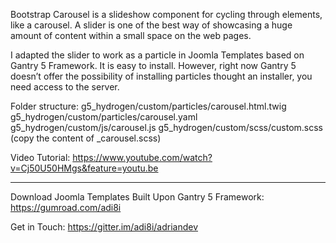 Bootstrap Carousel is a slideshow component for cycling through elements, like a carousel. A slider is one of the best way of showcasing a huge amount of content within a small space on the web pages. 

I adapted the slider to work as a particle in Joomla Templates based on Gantry 5 Framework. It is easy to install. However, right now Gantry 5 doesn’t offer the possibility of installing particles thought an installer, you need access to the server.

Folder structure:
g5_hydrogen/custom/particles/carousel.html.twig
g5_hydrogen/custom/particles/carousel.yaml
g5_hydrogen/custom/js/carousel.js
g5_hydrogen/custom/scss/custom.scss  (copy the content of _carousel.scss)


Video Tutorial: https://www.youtube.com/watch?v=Cj50U50HMgs&feature=youtu.be

--------------------------------------------------------------------------------------------------------------------------------
Download Joomla Templates Built Upon Gantry 5 Framework: https://gumroad.com/adi8i

Get in Touch: https://gitter.im/adi8i/adriandev
